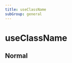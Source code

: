 ```yaml
---
title: useClassName
subGroup: general
---
```


# useClassName

## Normal

<Demo src="./demos/normal.tsx" />


